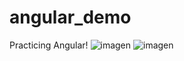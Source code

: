 # angular_demo
Practicing Angular!
![imagen](https://github.com/user-attachments/assets/a819b48a-3f92-41db-bdbf-fc6c665bd2d3)
![imagen](https://github.com/user-attachments/assets/ff59a2d1-110c-489b-a1dc-45a225d29aae)
